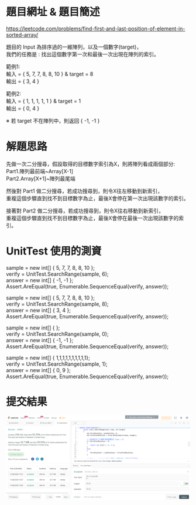 # 題目網址 & 題目簡述  
https://leetcode.com/problems/find-first-and-last-position-of-element-in-sorted-array/  
  
題目的 Input 為排序過的一維陣列，以及一個數字(target)，  
我們的任務是 : 找出這個數字第一次和最後一次出現在陣列的索引。  
  
範例1:  
輸入 = { 5, 7, 7, 8, 8, 10 } & target = 8  
輸出 = { 3, 4 }  
  
範例2:  
輸入 = { 1, 1, 1, 1, 1 } & target = 1  
輸出 = { 0, 4 }  
  
※ 若 target 不在陣列中，則返回 { -1, -1 }  
  
# 解題思路  
先做一次二分搜尋，假設取得的目標數字索引為X，則將陣列看成兩個部分:  
Part1.陣列最前端~Array[X-1]  
Part2.Array[X+1]~陣列最尾端  
  
然後對 Part1 做二分搜尋，若成功搜尋到，則令X往左移動到新索引，  
重複這個步驟直到找不到目標數字為止，最後X會停在第一次出現該數字的索引。  
  
接著對 Part2 做二分搜尋，若成功搜尋到，則令X往右移動到新索引，  
重複這個步驟直到找不到目標數字為止，最後X會停在最後一次出現該數字的索引。  
  
# UnitTest 使用的測資  
sample = new int[] { 5, 7, 7, 8, 8, 10 };  
verify = UnitTest.SearchRange(sample, 6);  
answer = new int[] { -1, -1 };  
Assert.AreEqual(true, Enumerable.SequenceEqual(verify, answer));  
  
sample = new int[] { 5, 7, 7, 8, 8, 10 };  
verify = UnitTest.SearchRange(sample, 8);  
answer = new int[] { 3, 4 };  
Assert.AreEqual(true, Enumerable.SequenceEqual(verify, answer));  
  
sample = new int[] { };  
verify = UnitTest.SearchRange(sample, 0);  
answer = new int[] { -1, -1 };  
Assert.AreEqual(true, Enumerable.SequenceEqual(verify, answer));  
  
sample = new int[] { 1,1,1,1,1,1,1,1,1,1};  
verify = UnitTest.SearchRange(sample, 1);  
answer = new int[] { 0, 9 };  
Assert.AreEqual(true, Enumerable.SequenceEqual(verify, answer));  
  
# 提交結果  
![image](https://raw.githubusercontent.com/Jacky20200711/LeetCode/master/Q34(Find%20First%20and%20Last%20Position)/SuccessShot.PNG)  
&emsp;  
&emsp;  
